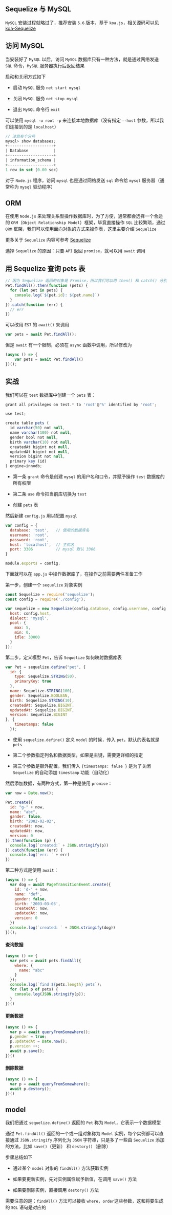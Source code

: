 







## Sequelize 与 MySQL

`MySQL` 安装过程就略过了，推荐安装 `5.6` 版本，基于 `koa.js`，相关源码可以见 [koa-Sequelize](https://github.com/heptaluan/koa-demo/tree/master/koa-Sequelize)

<!--more-->


## 访问 MySQL

当安装好了 `MySQL` 以后，访问 `MySQL` 数据库只有一种方法，就是通过网络发送 `SQL` 命令，`MySQL` 服务器执行后返回结果

启动和关闭方式如下

* 启动 `MySQL` 服务 `net start mysql`

* 关闭 `MySQL` 服务 `net stop mysql`

* 退出 `MySQL` 命令行 `exit`

可以使用 `mysql -u root -p` 来连接本地数据库（没有指定 `--host` 参数，所以我们连接到的是 `localhost`）

```js
// 注意有个分号
mysql> show databases;
+--------------------+
| Database           |
+--------------------+
| information_schema |
+--------------------+
1 row in set (0.00 sec)
```

对于 `Node.js` 程序，访问 `mysql` 也是通过网络发送 `sql` 命令给 `mysql` 服务器（通常称为 `mysql` 驱动程序）


## ORM

在使用 `Node.js` 来处理关系型操作数据库时，为了方便，通常都会选择一个合适的 `ORM`（`Object Relationship Model`）框架，毕竟直接操作 `SQL` 比较繁琐，通过 `ORM` 框架，我们可以使用面向对象的方式来操作表，这里主要介绍 `Sequelize`

更多关于 `Sequelize` 内容可参考 [Sequelize](https://github.com/heptaluan/full-stack/blob/master/Sequelize.MD)

选择 `Sequelize` 的原因：只要 `API` 返回 `promise`，就可以用 `await` 调用

## 用 Sequelize 查询 pets 表

```js
// 因为 Sequelize 返回的对象是 Promise，所以我们可以用 then() 和 catch() 分别异步响应成功和失败
Pet.findAll().then(function (pets) {
  for (let pet in pets) {
    console.log(`${pet.id}: ${pet.name}`)
  }
}).catch(function (err) {
  // err
})
```

可以改用 `ES7` 的 `await()` 来调用

```js
var pets = await Pet.findAll();
```

但是 `await` 有一个限制，必须在 `async` 函数中调用，所以修改为

```js
(async () => {
    var pets = await Pet.findAll()
})();
```


## 实战

我们可以在 `test` 数据库中创建一个 `pets` 表：

```js
grant all privileges on test.* to 'root'@'%' identified by 'root';

use test;

create table pets (
  id varchar(50) not null,
  name varchar(100) not null,
  gender bool not null,
  birth varchar(10) not null,
  createdAt bigint not null,
  updatedAt bigint not null,
  version bigint not null,
  primary key (id)
) engine=innodb;
```

* 第一条 `grant` 命令是创建 `mysql` 的用户名和口令，并赋予操作 `test` 数据库的所有权限

* 第二条 `use` 命令把当前库切换为 `test`

* 创建 `pets` 表

然后新建 `config.js` 用以配置 `mysql`

```js
var config = {
  database: 'test',   // 使用的数据库名
  username: 'root',
  password: 'root', 
  host: 'localhost',  // 主机名
  port: 3306          // mysql 默认 3306
}

module.exports = config;
```


下面就可以在 `app.js` 中操作数据库了，在操作之前需要两件准备工作

第一步，创建一个 `sequelize` 对象实例

```js
const Sequelize = require('sequelize');
const config = require('./config');

var sequelize = new Sequelize(config.database, config.username, config.password, {
  host: config.host,
  dialect: 'mysql',
  pool: {
    max: 5,
    min: 0,
    idle: 30000
  }
});
```

第二步，定义模型 `Pet`，告诉 `Sequelize` 如何映射数据库表

```js
var Pet = sequelize.define("pet", {
  id: {
    type: Sequelize.STRING(50),
    primaryKey: true
  },
  name: Sequelize.STRING(100),
  gender: Sequelize.BOOLEAN,
  birth: Sequelize.STRING(10),
  createdAt: Sequelize.BIGINT,
  updatedAt: Sequelize.BIGINT,
  version: Sequelize.BIGINT
}, {
    timestamps: false
  });
```

* 使用 `sequelize.define()` 定义 `model` 的时候，传入 `pet`，默认的表名就是 `pets`

* 第二个参数指定列名和数据类型，如果是主键，需要更详细的指定

* 第三个参数是额外配置，我们传入 `{timestamps: false }` 是为了关闭 `Sequelize` 的自动添加 `timestamp` 功能（自动化）


然后添加数据，有两种方式，第一种是使用 `promise`：

```js
var now = Date.now();

Pet.create({
  id: "g-" + now,
  name: "abc",
  gander: false,
  birth: "2002-02-02",
  createdAt: now,
  updatedAt: now,
  version: 0
}).then(function (p) {
  console.log(`created:` + JSON.stringify(p))
}).catch(function (err) {
  console.log(`err: ` + err)
})
```

第二种方式是使用 `await`：

```js
(async () => {
  var dog = await PageTransitionEvent.create({
    id: 'd-' + now,
    name: 'def',
    gender: false,
    birth: '2003-03-03',
    createdAt: now,
    updatedAt: now,
    version: 0
  })
  console.log(`created: ` + JSON.stringify(dog))
})();
```

#### 查询数据

```js
(async () => {
  var pets = await pets.findAll({
    where: {
      name: "abc"
    }
  });
  console.log(`find ${pets.length} pets`);
  for (let p of pets) {
    console.log(JSON.stringify(p));
  }
})()
```

#### 更新数据

```js
(async () => {
  var p = await queryFromSomewhere();
  p.gender = true;
  p.updatedAt = Date.now();
  p.version ++;
  await p.save();
})()
```

#### 删除数据

```js
(async () => {
  var p = await queryFromSomewhere();
  await p.destory();
})()
```

## model

我们把通过 `sequelize.define()` 返回的 `Pet` 称为 `Model`，它表示一个数据模型

通过 `Pet.findAll()` 返回的一个或一组对象称为 `Model` 实例，每个实例都可以直接通过 `JSON.stringify` 序列化为 `JSON` 字符串，只是多了一些由 `Sequelize` 添加的方法，比如 `save()`（更新） 和 `destory()`（删除）

步骤总结如下

* 通过某个 `model` 对象的 `findAll()` 方法获取实例

* 如果要更新实例，先对实例属性赋予新值，在调用 `save()` 方法

* 如果要删除实例，直接调用 `destory()` 方法

需要注意的是：`findAll()` 方法可以接收 `where`，`order`这些参数，这和将要生成的 `SQL` 语句是对应的
